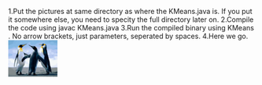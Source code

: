 1.Put the pictures at same directory as where the KMeans.java is. If you put it somewhere else, you need to specity the full directory later on.
2.Compile the code using javac KMeans.java
3.Run the compiled binary using KMeans <input-image> <k> <output-image>. No arrow brackets, just parameters, seperated by spaces.
4.Here we go.
<img src="images/Penguins_K20.jpg" width="100">
